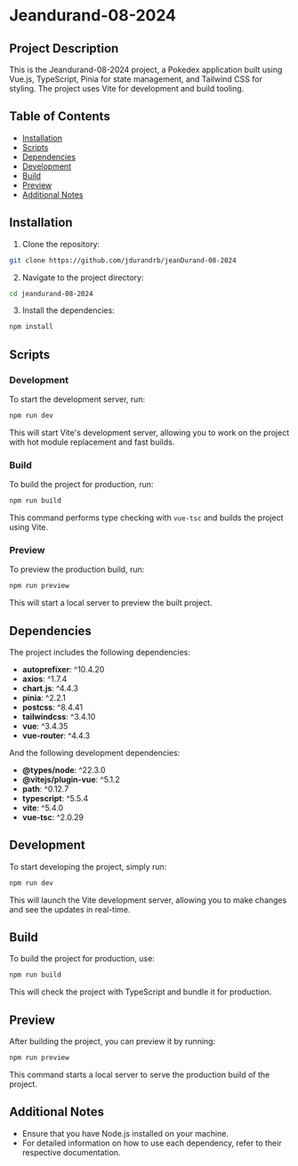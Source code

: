# Jeandurand-08-2024

## Project Description

This is the Jeandurand-08-2024 project, a Pokedex application built using Vue.js, TypeScript, Pinia for state management, and Tailwind CSS for styling. The project uses Vite for development and build tooling.

## Table of Contents

- [Installation](#installation)
- [Scripts](#scripts)
- [Dependencies](#dependencies)
- [Development](#development)
- [Build](#build)
- [Preview](#preview)
- [Additional Notes](#additional-notes)

## Installation

1. Clone the repository:

```sh
git clone https://github.com/jdurandrb/jeanDurand-08-2024
```

2. Navigate to the project directory:

```sh
cd jeandurand-08-2024
```

3. Install the dependencies:

```sh
npm install
```

## Scripts

### Development

To start the development server, run:

```sh
npm run dev
```

This will start Vite's development server, allowing you to work on the project with hot module replacement and fast builds.

### Build

To build the project for production, run:

```sh
npm run build
```

This command performs type checking with `vue-tsc` and builds the project using Vite.

### Preview

To preview the production build, run:

```sh
npm run preview
```

This will start a local server to preview the built project.

## Dependencies

The project includes the following dependencies:

- **autoprefixer**: ^10.4.20
- **axios**: ^1.7.4
- **chart.js**: ^4.4.3
- **pinia**: ^2.2.1
- **postcss**: ^8.4.41
- **tailwindcss**: ^3.4.10
- **vue**: ^3.4.35
- **vue-router**: ^4.4.3

And the following development dependencies:

- **@types/node**: ^22.3.0
- **@vitejs/plugin-vue**: ^5.1.2
- **path**: ^0.12.7
- **typescript**: ^5.5.4
- **vite**: ^5.4.0
- **vue-tsc**: ^2.0.29

## Development

To start developing the project, simply run:

```sh
npm run dev
```

This will launch the Vite development server, allowing you to make changes and see the updates in real-time.

## Build

To build the project for production, use:

```sh
npm run build
```

This will check the project with TypeScript and bundle it for production.

## Preview

After building the project, you can preview it by running:

```sh
npm run preview
```

This command starts a local server to serve the production build of the project.

## Additional Notes

- Ensure that you have Node.js installed on your machine.
- For detailed information on how to use each dependency, refer to their respective documentation.

